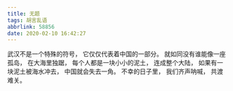 ```yaml
---
title: 无题
tags: 胡言乱语
abbrlink: 58856
date: 2020-02-10 16:42:27
---
```


武汉不是一个特殊的符号，
它仅仅代表着中国的一部分。
就如同没有谁能像一座孤岛，
在大海里独踞，
每个人都是一块小小的泥土，
连成整个大陆，
如果有一块泥土被海水冲去，
中国就会失去一角。
不幸的日子里，
我们齐声呐喊，
共渡难关。